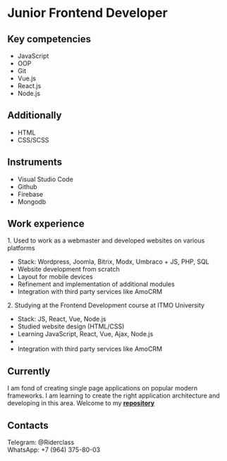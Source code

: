 <h1>Junior Frontend Developer</h1>
<h2>Key competencies</h2>
<ul>
<li>JavaScript</li>
<li>OOP</li>
<li>Git</li>
<li>Vue.js</li>
<li>React.js</li>
<li>Node.js</li>
</ul>

<h2>Additionally</h2>
<ul>
<li>HTML</li>
<li>CSS/SCSS</li>
</ul>

<h2>Instruments</h2>
<ul>
<li>Visual Studio Code</li>
<li>Github</li>
<li>Firebase</li>
<li>Mongodb</li>
</ul>
<h2>Work experience</h2>
<p>1. Used to work as a webmaster and developed websites on various platforms</p>
<ul>
<li>Stack: Wordpress, Joomla, Bitrix, Modx, Umbraco + JS, PHP, SQL</li>
<li>Website development from scratch</li>
<li>Layout for mobile devices</li>
<li>Refinement and implementation of additional modules</li>
<li>Integration with third party services like AmoCRM</li>
</ul>
<p>2. Studying at the Frontend Development course at ITMO University</p>
<ul>
<li>Stack: JS, React, Vue, Node.js</li>
<li>Studied website design (HTML/CSS)</li>
<li>Learning JavaScript, React, Vue, Ajax, Node.js</li>
<li></li>
<li>Integration with third party services like AmoCRM</li>
</ul>
<h2>Currently</h2>
<p>
I am fond of creating single page applications on popular modern frameworks. I am learning to create the right application architecture and developing in this area. Welcome to my <a href="https://github.com/riderclass?tab=repositories"><strong>repository</strong></a>
</p>
<h2>Contacts</h2>
Telegram: @Riderclass<br>
WhatsApp: +7 (964) 375-80-03
